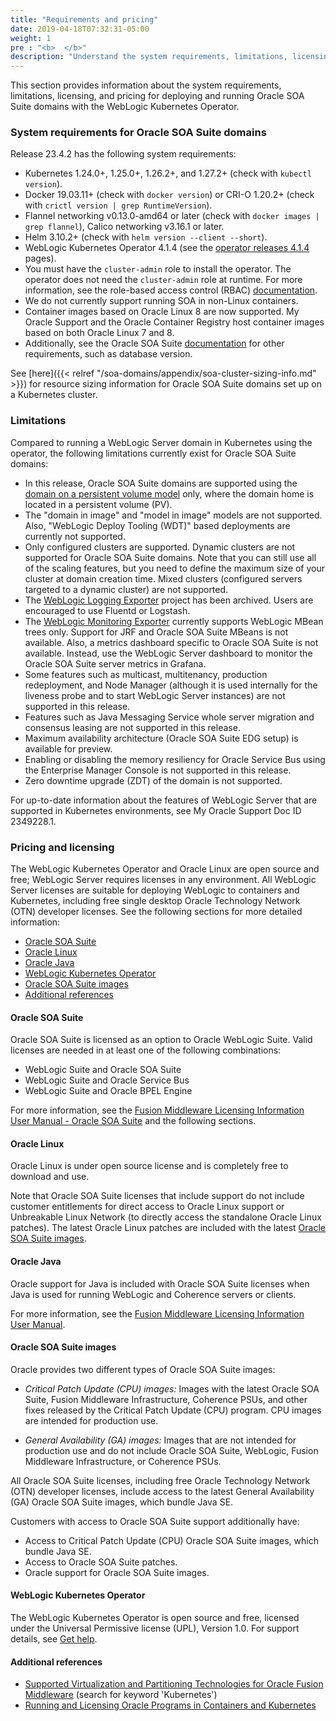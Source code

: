 ```yaml
---
title: "Requirements and pricing"
date: 2019-04-18T07:32:31-05:00
weight: 1
pre : "<b>  </b>"
description: "Understand the system requirements, limitations, licensing, and pricing for deploying and running Oracle SOA Suite domains with the WebLogic Kubernetes Operator, including the SOA cluster sizing."
---
```


This section provides information about the system requirements, limitations, licensing, and pricing for deploying and running Oracle SOA Suite domains with the WebLogic Kubernetes Operator.

### System requirements for Oracle SOA Suite domains

Release 23.4.2 has the following system requirements:

* Kubernetes 1.24.0+, 1.25.0+, 1.26.2+, and 1.27.2+ (check with `kubectl version`).
* Docker 19.03.11+ (check with `docker version`) or CRI-O 1.20.2+ (check with `crictl version | grep RuntimeVersion`).
* Flannel networking v0.13.0-amd64 or later (check with `docker images | grep flannel`), Calico networking v3.16.1 or later.
* Helm 3.10.2+ (check with `helm version --client --short`).
* WebLogic Kubernetes Operator 4.1.4 (see the [operator releases 4.1.4](https://github.com/oracle/weblogic-kubernetes-operator/releases/tag/v4.1.4) pages).
* You must have the `cluster-admin` role to install the operator. The operator does not need the `cluster-admin` role at runtime.
  For more information, see the role-based access control (RBAC) [documentation](https://oracle.github.io/weblogic-kubernetes-operator/security/rbac/).
* We do not currently support running SOA in non-Linux containers.
* Container images based on Oracle Linux 8 are now supported. My Oracle Support and the Oracle Container Registry host container images based on both Oracle Linux 7 and 8.
* Additionally, see the Oracle SOA Suite [documentation](https://docs.oracle.com/en/middleware/fusion-middleware/12.2.1.4/insoa/preparing-install-and-configure-product.html#GUID-E2D4D481-BE80-4600-8078-FD9C03A30210) for other requirements, such as database version.

See [here]({{< relref "/soa-domains/appendix/soa-cluster-sizing-info.md" >}}) for resource sizing information for Oracle SOA Suite domains set up on a Kubernetes cluster.

### Limitations

Compared to running a WebLogic Server domain in Kubernetes using the operator, the
following limitations currently exist for Oracle SOA Suite domains:

* In this release, Oracle SOA Suite domains are supported using the
[domain on a persistent volume model](https://oracle.github.io/weblogic-kubernetes-operator/managing-domains/choosing-a-model/) only, where the domain home is located in a persistent volume (PV).
* The "domain in image" and "model in image" models are not supported. Also, "WebLogic Deploy Tooling (WDT)" based deployments are currently not supported.   
* Only configured clusters are supported.  Dynamic clusters are not supported for
  Oracle SOA Suite domains.  Note that you can still use all of the scaling features,
  but you need to define the maximum size of your cluster at domain creation time. Mixed clusters (configured servers targeted to a dynamic cluster) are not supported.
* The [WebLogic Logging Exporter](https://github.com/oracle/weblogic-logging-exporter) project has been archived. Users are encouraged to use Fluentd or Logstash.
* The [WebLogic Monitoring Exporter](https://github.com/oracle/weblogic-monitoring-exporter) currently supports WebLogic MBean trees only. Support for JRF and Oracle SOA Suite MBeans is not available. Also, a metrics dashboard specific to Oracle SOA Suite is not available. Instead, use the WebLogic Server dashboard to monitor the Oracle SOA Suite server metrics in Grafana.
* Some features such as multicast, multitenancy, production redeployment, and Node Manager (although it is used internally for the liveness probe and to start WebLogic Server instances) are not supported in this release.
* Features such as Java Messaging Service whole server migration and consensus leasing are not supported in this release.
* Maximum availability architecture (Oracle SOA Suite EDG setup) is available for preview.
* Enabling or disabling the memory resiliency for Oracle Service Bus using the Enterprise Manager Console is not supported in this release.
* Zero downtime upgrade (ZDT) of the domain is not supported.

For up-to-date information about the features of WebLogic Server that are supported in Kubernetes environments, see My Oracle Support Doc ID 2349228.1.

### Pricing and licensing

The WebLogic Kubernetes Operator and Oracle Linux are open source and free; WebLogic Server requires licenses in any environment. All WebLogic Server licenses are suitable for deploying WebLogic to containers and Kubernetes, including free single desktop Oracle Technology Network (OTN) developer licenses. See the following sections for more detailed information:

- [Oracle SOA Suite](#oracle-soa-suite)
- [Oracle Linux](#oracle-linux)
- [Oracle Java](#oracle-java)
- [WebLogic Kubernetes Operator](#weblogic-kubernetes-operator)
- [Oracle SOA Suite images](#oracle-soa-suite-images)
- [Additional references](#additional-references)

#### Oracle SOA Suite

Oracle SOA Suite is licensed as an option to Oracle WebLogic Suite. Valid licenses are needed in at least one of the following combinations:
- WebLogic Suite and Oracle SOA Suite
- WebLogic Suite and Oracle Service Bus
- WebLogic Suite and Oracle BPEL Engine

For more information, see the [Fusion Middleware Licensing Information User Manual - Oracle SOA Suite](https://docs.oracle.com/en/middleware/fusion-middleware/fmwlc/oracle-fusion-middleware-options.html#GUID-19E4223F-1F98-433E-BC7C-2BAC2568964F) and the following sections.

#### Oracle Linux

Oracle Linux is under open source license and is completely free to download and use.

Note that Oracle SOA Suite licenses that include support do not include customer entitlements for direct access to Oracle Linux support or Unbreakable Linux Network (to directly access the standalone Oracle Linux patches). The latest Oracle Linux patches are included with the latest [Oracle SOA Suite images]().

#### Oracle Java

Oracle support for Java is included with Oracle SOA Suite licenses when Java is used for running WebLogic and Coherence servers or clients.

For more information, see the [Fusion Middleware Licensing Information User Manual](https://docs.oracle.com/en/middleware/fusion-middleware/fmwlc/oracle-fusion-middleware.html#GUID-4980E65A-22C8-429D-81C5-86223C362E78).

#### Oracle SOA Suite images

Oracle provides two different types of Oracle SOA Suite images:

- _Critical Patch Update (CPU) images:_
  Images with the latest Oracle SOA Suite, Fusion Middleware Infrastructure, Coherence PSUs, and other fixes released by the Critical Patch Update (CPU) program. CPU images are intended for production use.

- _General Availability (GA) images:_
  Images that are not intended for production use and do not include Oracle SOA Suite, WebLogic, Fusion Middleware Infrastructure, or Coherence PSUs.

All Oracle SOA Suite licenses, including free Oracle Technology Network (OTN) developer licenses, include access to the latest General Availability (GA) Oracle SOA Suite images, which bundle Java SE.

Customers with access to Oracle SOA Suite support additionally have:

- Access to Critical Patch Update (CPU) Oracle SOA Suite images, which bundle Java SE.
- Access to Oracle SOA Suite patches.
- Oracle support for Oracle SOA Suite images.

#### WebLogic Kubernetes Operator

The WebLogic Kubernetes Operator is open source and free, licensed under the Universal Permissive license (UPL), Version 1.0. For support details, see [Get help](https://oracle.github.io/weblogic-kubernetes-operator/introduction/get-help/).

#### Additional references

- [Supported Virtualization and Partitioning Technologies for Oracle Fusion Middleware](https://www.oracle.com/middleware/technologies/ias/oracleas-supported-virtualization.html) (search for keyword 'Kubernetes')
- [Running and Licensing Oracle Programs in Containers and Kubernetes](https://www.oracle.com/a/tech/docs/running-and-licensing-programs-in-containers-and-kubernetes.pdf)
